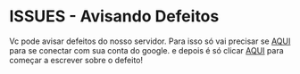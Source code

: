 # ISSUES - Avisando Defeitos #

Vc pode avisar defeitos do nosso servidor. Para isso só vai precisar se [AQUI](https://www.google.com/accounts/Logout?continue=http%3A%2F%2Fcode.google.com%2Fp%2Fthemanaworld-br%2Fissues%2Flist) para se conectar com sua conta do google. e depois é só clicar [AQUI](http://code.google.com/p/themanaworld-br/issues/list) para começar a escrever sobre o defeito!
